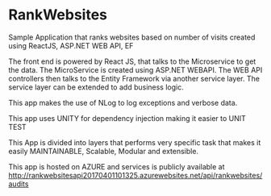 # RankWebsites
Sample Application that ranks websites based on number of visits created using ReactJS, ASP.NET WEB API, EF

The front end is powered by React JS, that talks to the Microservice to get the data. The MicroService is created using ASP.NET WEBAPI.
The WEB API controllers then talks to the Entity Framework via another service layer. The service layer can be extended to add business
logic. 

This app makes the use of NLog to log exceptions and verbose data. 

This app uses UNITY for dependency injection making it easier to UNIT TEST

This App is divided into layers that performs very specific task that makes it easily MAINTAINABLE, Scalable, Modular and extensible.

This app is hosted on AZURE and services is publicly available at http://rankwebsitesapi20170401101325.azurewebsites.net/api/rankwebsites/audits


